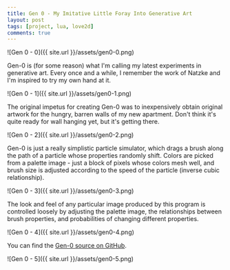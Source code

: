 ```yaml
---
title: Gen 0 - My Imitative Little Foray Into Generative Art
layout: post
tags: [project, lua, love2d]
comments: true
---
```


![Gen 0 - 0]({{ site.url }}/assets/gen0-0.png)

Gen-0 is (for some reason) what I'm calling my latest experiments in generative art. Every once and a while, I remember the work of Natzke and I'm inspired to try my own hand at it.

![Gen 0 - 1]({{ site.url }}/assets/gen0-1.png)

The original impetus for creating Gen-0 was to inexpensively obtain original artwork for the hungry, barren walls of my new apartment. Don't think it's quite ready for wall hanging yet, but it's getting there.

![Gen 0 - 2]({{ site.url }}/assets/gen0-2.png)

Gen-0 is just a really simplistic particle simulator, which drags a brush along the path of a particle whose properties randomly shift. Colors are picked from a palette image - just a block of pixels whose colors mesh well, and brush size is adjusted according to the speed of the particle (inverse cubic relationship).

![Gen 0 - 3]({{ site.url }}/assets/gen0-3.png)

The look and feel of any particular image produced by this program is controlled loosely by adjusting the palette image, the relationships between brush properties, and probabilities of changing different properties.

![Gen 0 - 4]({{ site.url }}/assets/gen0-4.png)

You can find the [Gen-0 source on GitHub](https://github.com/stett/gen-0).

![Gen 0 - 5]({{ site.url }}/assets/gen0-5.png)
